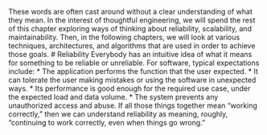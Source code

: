 These words are often cast around without a clear understanding of what they mean. In the interest
of thoughtful engineering, we will spend the rest of this chapter exploring ways of thinking about
reliability, scalability, and maintainability. Then, in the following chapters, we will look at
various techniques, architectures, and algorithms that are used in order to achieve those goals. # Reliability 
Everybody has an intuitive idea of what it means for something to be reliable or unreliable. For
software, typical expectations include: *  The application performs the function that the user expected. *  It can tolerate the user making mistakes or using the software in unexpected ways. *  Its performance is good enough for the required use case, under the expected load and data volume. *  The system prevents any unauthorized access and abuse. If all those things together mean “working correctly,” then we can understand reliability as
meaning, roughly, “continuing to work correctly, even when things go wrong.”